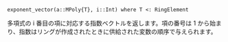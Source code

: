 ```
exponent_vector(a::MPoly{T}, i::Int) where T <: RingElement
```

多項式の i 番目の項に対応する指数ベクトルを返します。項の番号は $1$ から始まり、指数はリングが作成されたときに供給された変数の順序で与えられます。
